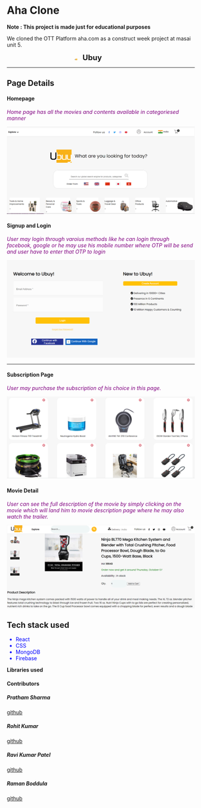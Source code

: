 # Aha Clone
**Note : This project is made just for educational purposes**

We cloned the OTT Platform aha.com as a construct week project at masai unit 5.

<span>
<div style="margin:auto; display:flex; items:center; justify-content:center">
<span>
<img src="https://github.com/Spratham72/ubuyClone/blob/main/images/logo-ubuy.jpg?raw=true" style="width:5%" alt="Unable To Load" style="display:inline"></img><span>
<span style="font-Size:20px; font-weight:bold; margin-left:10px">Ubuy</span>
</div>
<hr></hr>

## Page Details

#### Homepage

 *<p style="color:purple">Home page has all the movies and contents available in categoriesed manner</p>*

 <img src="https://github.com/Spratham72/ubuyClone/blob/main/images/ubuy.PNG?raw=true"/>

#### Signup and Login


*<p style="color:purple">User may login through varoius methods like he can login through facebook, google or he may use his mobile number where OTP will be send and user have to enter that OTP to login</p>*

 <img src="https://github.com/Spratham72/ubuyClone/blob/main/images/signin.PNG?raw=true"/>
 
<hr>


 
#### Subscription Page

*<p style="color:purple">User may purchase the subscription of his choice in this page.</p>*

 <img src="https://github.com/Spratham72/ubuyClone/blob/main/images/wishlist.PNG?raw=true">

 #### Movie Detail

*<p style="color:purple">User can see the full description of the movie by simply clicking on the movie which will land him to movie description page where he may also watch the trailer.</p>*
<img src="https://github.com/Spratham72/ubuyClone/blob/main/images/desc.PNG?raw=true">



 <h2>Tech stack used</h2>

 <ul>

 <li style="color:blue">React</li>
 <li style="color:blue">CSS</li>
 <li style="color:blue">MongoDB</li>
 <li style="color:blue">Firebase</li>
 </ul>

 <p style="font-weight:bold">Libraries used<p>




<h4>Contributors</h4>

<h5>Pratham Sharma</h5>


[github](https://github.com/Spratham72)


<h5>Rohit Kumar</h5>


[github](https://github.com/Rohit-0310)


<h5>Ravi Kumar Patel</h5>


[github](https://github.com/Ravi-Krt-Patel)


<h5>Raman Boddula</h5>


[github](https://github.com/raman-boddula)
